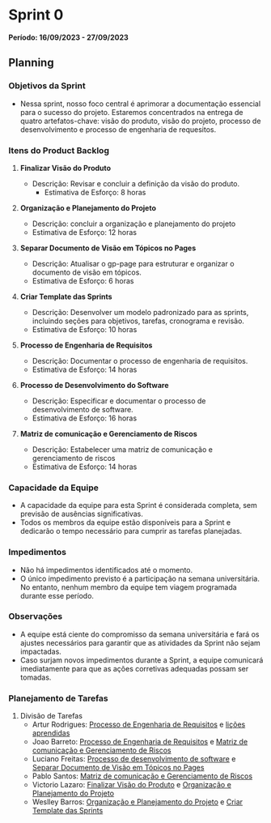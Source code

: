 # Sprint 0
**Período: 16/09/2023 - 27/09/2023**

## Planning

### Objetivos da Sprint
- Nessa sprint, nosso foco central é aprimorar a documentação essencial para o sucesso do projeto. Estaremos concentrados na entrega de quatro artefatos-chave: visão do produto, visão do projeto, processo de desenvolvimento e processo de engenharia de requesitos.
### Itens do Product Backlog

1. **Finalizar Visão do Produto**
    - Descrição: Revisar e concluir a definição da visão do produto.
      - Estimativa de Esforço: 8 horas

2. **Organização e Planejamento do Projeto**
    - Descrição: concluir a organização e planejamento do projeto
    - Estimativa de Esforço: 12 horas

3. **Separar Documento de Visão em Tópicos no Pages**
    - Descrição: Atualisar o gp-page para estruturar e organizar o documento de visão em tópicos.
    - Estimativa de Esforço: 6 horas

4. **Criar Template das Sprints**
    - Descrição: Desenvolver um modelo padronizado para as sprints, incluindo seções para objetivos, tarefas, cronograma e revisão.
    - Estimativa de Esforço: 10 horas

5. **Processo de Engenharia de Requisitos**
    - Descrição: Documentar o processo de engenharia de requisitos.
    - Estimativa de Esforço: 14 horas

6. **Processo de Desenvolvimento do Software**
    - Descrição: Especificar e documentar o processo de desenvolvimento de software.
    - Estimativa de Esforço: 16 horas

5. **Matriz de comunicação e Gerenciamento de Riscos**
    - Descrição: Estabelecer uma matriz de comunicação e gerenciamento de riscos
    - Estimativa de Esforço: 14 horas

### Capacidade da Equipe

- A capacidade da equipe para esta Sprint é considerada completa, sem previsão de ausências significativas.
- Todos os membros da equipe estão disponíveis para a Sprint e dedicarão o tempo necessário para cumprir as tarefas planejadas.

### Impedimentos
- Não há impedimentos identificados até o momento.
- O único impedimento previsto é a participação na semana universitária. No entanto, nenhum membro da equipe tem viagem programada durante esse período.

### Observações
- A equipe está ciente do compromisso da semana universitária e fará os ajustes necessários para garantir que as atividades da Sprint não sejam impactadas.
- Caso surjam novos impedimentos durante a Sprint, a equipe comunicará imediatamente para que as ações corretivas adequadas possam ser tomadas.

### Planejamento de Tarefas

 1. Divisão de Tarefas
      - Artur Rodrigues: [Processo de Engenharia de Requisitos](https://github.com/mdsreq-fga-unb/2023-2-BeachTennisCoordiMate/issues/5) e [lições aprendidas](https://github.com/mdsreq-fga-unb/2023-2-BeachTennisCoordiMate/issues/6)
      - Joao Barreto: [Processo de Engenharia de Requisitos](https://github.com/mdsreq-fga-unb/2023-2-BeachTennisCoordiMate/issues/5) e [Matriz de comunicação e Gerenciamento de Riscos](https://github.com/mdsreq-fga-unb/2023-2-BeachTennisCoordiMate/issues/3)
      - Luciano Freitas: [Processo de desenvolvimento de software](https://github.com/mdsreq-fga-unb/2023-2-BeachTennisCoordiMate/issues/4) e [Separar Documento de Visão em Tópicos no Pages](https://github.com/mdsreq-fga-unb/2023-2-BeachTennisCoordiMate/issues/9)
      - Pablo Santos: [Matriz de comunicação e Gerenciamento de Riscos](https://github.com/mdsreq-fga-unb/2023-2-BeachTennisCoordiMate/issues/3)
      - Victorio Lazaro: [Finalizar Visão do Produto](https://github.com/mdsreq-fga-unb/2023-2-BeachTennisCoordiMate/issues/1) e [Organização e Planejamento do Projeto](https://github.com/mdsreq-fga-unb/2023-2-BeachTennisCoordiMate/issues/2)
      - Weslley Barros: [Organização e Planejamento do Projeto](https://github.com/mdsreq-fga-unb/2023-2-BeachTennisCoordiMate/issues/2) e [Criar Template das Sprints](https://github.com/mdsreq-fga-unb/2023-2-BeachTennisCoordiMate/issues/7)


